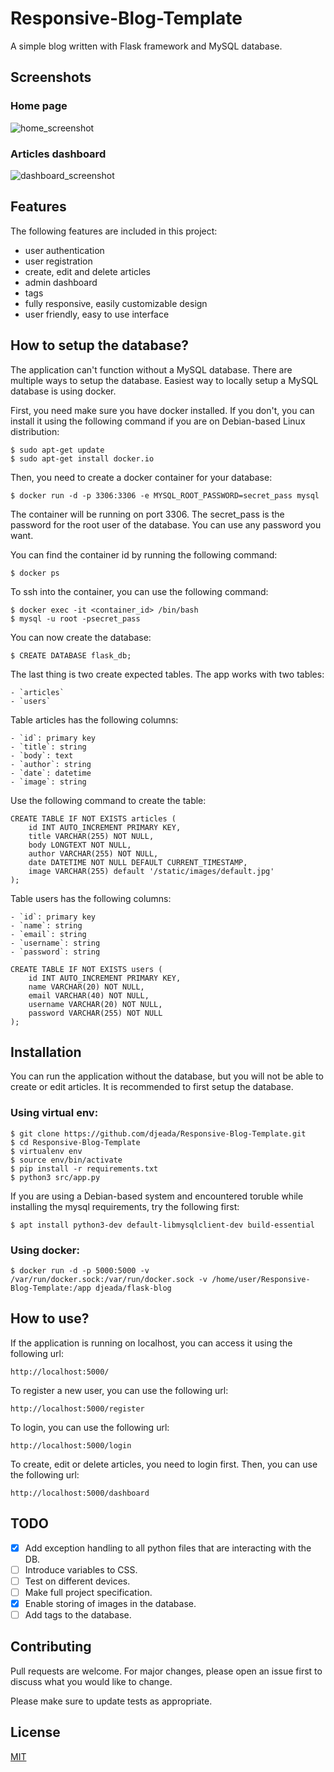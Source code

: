 # Responsive-Blog-Template
A simple blog written with Flask framework and MySQL database.

## Screenshots

### Home page

![home_screenshot](https://github.com/djeada/Responsive-Blog-Template/blob/main/resources/home_screenshot.png)

### Articles dashboard

![dashboard_screenshot](https://github.com/djeada/Responsive-Blog-Template/blob/main/resources/dashboard_screenshot.png)


## Features

The following features are included in this project:

* user authentication
* user registration
* create, edit and delete articles
* admin dashboard
* tags
* fully responsive, easily customizable design
* user friendly, easy to use interface

## How to setup the database?

The application can't function without a MySQL database. There are multiple ways to setup the database. Easiest way to locally setup a MySQL database is using docker.

First, you need make sure you have docker installed. If you don't, you can install it using the following command if you are on Debian-based Linux distribution:

    $ sudo apt-get update
    $ sudo apt-get install docker.io

Then, you need to create a docker container for your database:

    $ docker run -d -p 3306:3306 -e MYSQL_ROOT_PASSWORD=secret_pass mysql

The container will be running on port 3306. The secret_pass is the password for the root user of the database. You can use any password you want.

You can find the container id by running the following command:

    $ docker ps

To ssh into the container, you can use the following command:

    $ docker exec -it <container_id> /bin/bash
    $ mysql -u root -psecret_pass

You can now create the database:

    $ CREATE DATABASE flask_db;

The last thing is two create expected tables. The app works with two tables:

    - `articles`
    - `users`

Table articles has the following columns:

    - `id`: primary key
    - `title`: string
    - `body`: text
    - `author`: string
    - `date`: datetime
    - `image`: string

Use the following command to create the table:

```MySQL
CREATE TABLE IF NOT EXISTS articles (
    id INT AUTO_INCREMENT PRIMARY KEY,
    title VARCHAR(255) NOT NULL,
    body LONGTEXT NOT NULL,
    author VARCHAR(255) NOT NULL,
    date DATETIME NOT NULL DEFAULT CURRENT_TIMESTAMP,
    image VARCHAR(255) default '/static/images/default.jpg'
);
```

Table users has the following columns:

    - `id`: primary key
    - `name`: string
    - `email`: string
    - `username`: string
    - `password`: string

```MySQL
CREATE TABLE IF NOT EXISTS users (
    id INT AUTO_INCREMENT PRIMARY KEY,
    name VARCHAR(20) NOT NULL,
    email VARCHAR(40) NOT NULL,
    username VARCHAR(20) NOT NULL,
    password VARCHAR(255) NOT NULL
);
```

## Installation
 
You can run the application without the database, but you will not be able to create or edit articles. It is recommended to first setup the database.

### Using virtual env:
 
    $ git clone https://github.com/djeada/Responsive-Blog-Template.git
    $ cd Responsive-Blog-Template
    $ virtualenv env
    $ source env/bin/activate
    $ pip install -r requirements.txt
    $ python3 src/app.py

If you are using a Debian-based system and encountered toruble while installing the mysql requirements, try the following first:

    $ apt install python3-dev default-libmysqlclient-dev build-essential

### Using docker:

    $ docker run -d -p 5000:5000 -v /var/run/docker.sock:/var/run/docker.sock -v /home/user/Responsive-Blog-Template:/app djeada/flask-blog

## How to use?

If the application is running on localhost, you can access it using the following url:

    http://localhost:5000/

To register a new user, you can use the following url:

    http://localhost:5000/register

To login, you can use the following url:

    http://localhost:5000/login

To create, edit or delete articles, you need to login first. Then, you can use the following url:

    http://localhost:5000/dashboard

## TODO

- [x] Add exception handling to all python files that are interacting with the DB.
- [ ] Introduce variables to CSS.
- [ ] Test on different devices.
- [ ] Make full project specification.
- [x] Enable storing of images in the database.
- [ ] Add tags to the database.

## Contributing
Pull requests are welcome. For major changes, please open an issue first to discuss what you would like to change.

Please make sure to update tests as appropriate.

## License
[MIT](https://choosealicense.com/licenses/mit/)
